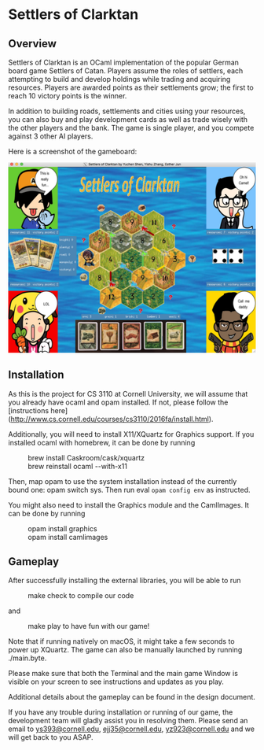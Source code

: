 # Settlers of Clarktan

## Overview

Settlers of Clarktan is an OCaml implementation of the popular German board game Settlers of Catan. Players assume the roles of settlers, each attempting to build and develop holdings while trading and acquiring resources. Players are awarded points as their settlements grow; the first to reach 10 victory points is the winner.

In addition to building roads, settlements and cities using your resources, you can also buy and play development cards as well as trade wisely with the other players and the bank. The game is single player, and you compete against 3 other AI players.

Here is a screenshot of the gameboard:

![Alt text](assets/game.png?raw=true "Title")

## Installation

As this is the project for CS 3110 at Cornell University, we will assume that you already have ocaml and opam installed. If not, please follow the [instructions here] (http://www.cs.cornell.edu/courses/cs3110/2016fa/install.html).

Additionally, you will need to install X11/XQuartz for Graphics support. If you installed ocaml with homebrew, it can be done by running
<dl>
  <dd> brew install Caskroom/cask/xquartz </dd>
  <dd> brew reinstall ocaml --with-x11 </dd>
</dl>

Then, map opam to use the system installation instead of the currently bound one: opam switch sys. Then run eval `opam config env` as instructed.

You might also need to install the Graphics module and the CamlImages. It can be done by running
<dl>
  <dd> opam install graphics </dd>
  <dd> opam install camlimages </dd>
</dl>

## Gameplay

After successfully installing the external libraries, you will be able to run
<dl>
  <dd> make check to compile our code </dd>
</dl>
and
<dl>
  <dd> make play to have fun with our game! </dd>
</dl>
Note that if running natively on macOS, it might take a few seconds to power up XQuartz. The game can also be manually launched by running ./main.byte.

Please make sure that both the Terminal and the main game Window is visible on your screen to see instructions and updates as you play.

Additional details about the gameplay can be found in the design document.

If you have any trouble during installation or running of our game, the development team will gladly assist you in resolving them. Please send an email to ys393@cornell.edu, ejj35@cornell.edu, yz923@cornell.edu and we will get back to you ASAP.
